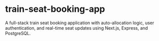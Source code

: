 # train-seat-booking-app
A full-stack train seat booking application with auto-allocation logic, user authentication, and real-time seat updates using Next.js, Express, and PostgreSQL.
